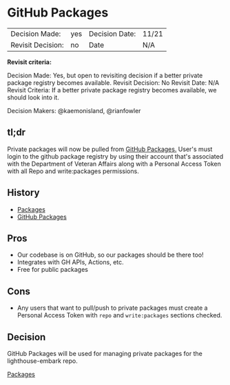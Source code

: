 # GitHub Packages

|                   |     |                |       |
| ----------------- | --- | -------------- | ----- |
| Decision Made:    | yes | Decision Date: | 11/21 |
| Revisit Decision: | no  | Date           | N/A   |

**Revisit criteria:**

Decision Made: Yes, but open to revisiting decision if a better private package registry becomes available.
Revisit Decision: No Revisit Date: N/A
Revisit Criteria: If a better private package registry becomes available, we should look into it.

Decision Makers: @kaemonisland, @rianfowler

## tl;dr

Private packages will now be pulled from [GitHub Packages.](https://docs.github.com/en/packages/learn-github-packages/introduction-to-github-packages#authenticating-to-github-packages) User's must login to the github package registry by using their account that's associated with the Department of Veteran Affairs along with a Personal Access Token with all Repo and write:packages permissions.

## History

- [Packages](https://github.com/orgs/department-of-veterans-affairs/packages)
- [GitHub Packages](https://docs.github.com/en/packages/learn-github-packages/introduction-to-github-packages#authenticating-to-github-packages)

## Pros

- Our codebase is on GitHub, so our packages should be there too!
- Integrates with GH APIs, Actions, etc.
- Free for public packages

## Cons

- Any users that want to pull/push to private packages must create a Personal Access Token with `repo` and `write:packages` sections checked.

## Decision

GitHub Packages will be used for managing private packages for the lighthouse-embark repo.

[Packages](https://github.com/orgs/department-of-veterans-affairs/packages)
